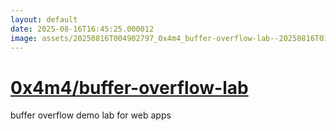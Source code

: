 ```yaml
---
layout: default
date: 2025-08-16T16:45:25.000012
image: assets/20250816T004902797_0x4m4_buffer-overflow-lab--20250816T010736312--cropped.png
---
```


# [0x4m4/buffer-overflow-lab](https://github.com/0x4m4/buffer-overflow-lab)

buffer overflow demo lab for web apps
